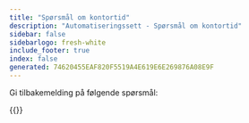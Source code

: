 ```yaml
---
title: "Spørsmål om kontortid"
description: "Automatiseringssett - Spørsmål om kontortid"
sidebar: false
sidebarlogo: fresh-white
include_footer: true
index: false
generated: 74620455EAF820F5519A4E619E6E269876A08E9F
---
```


Gi tilbakemelding på følgende spørsmål:

{{<questions shownavigationbuttons="false" locale="nb">}}

